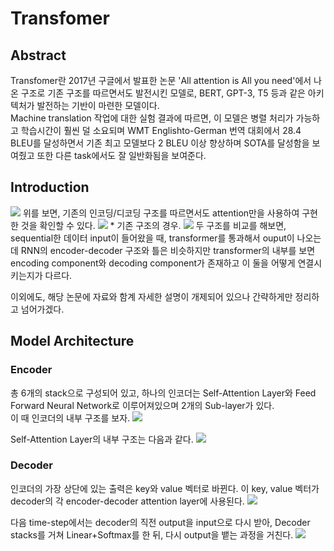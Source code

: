 # Transfomer

## Abstract
Transfomer란 2017년 구글에서 발표한 논문 'All attention is All you need'에서 나온 구조로 기존 구조를 따르면서도 발전시킨 모델로,  BERT, GPT-3, T5 등과 같은 아키텍처가 발전하는 기반이 마련한 모델이다.  
Machine translation 작업에 대한 실험 결과에 따르면, 이 모델은 병렬 처리가 가능하고 학습시간이 훨씬 덜 소요되며 WMT Englishto-German 번역 대회에서 28.4 BLEU를 달성하면서 기존 최고 모델보다 2 BLEU 이상 향상하며 SOTA를 달성함을 보여줬고 또한 다른 task에서도 잘 일반화됨을 보여준다.

## Introduction
<img src ='https://velog.velcdn.com/images%2Ftobigs-nlp%2Fpost%2F87d61430-3608-409e-b816-2f3b584e3651%2Fimage.png'>
위를 보면, 기존의 인코딩/디코딩 구조를 따르면서도 attention만을 사용하여 구현한 것을 확인할 수 있다.



<img src ='https://velog.velcdn.com/images%2Fguide333%2Fpost%2Ff1e8fe2a-2391-4d3e-8092-e2a17ef3eaea%2FScreenshot%20from%202021-04-15%2013-20-27.png'>
* 기존 구조의 경우.

<img src ='https://velog.velcdn.com/images%2Ftobigs-nlp%2Fpost%2F6c68245c-4175-4f62-b4cd-f05099c9fa73%2Fimage.png'>
두 구조를 비교를 해보면, sequential한 데이터 input이 들어왔을 때, transformer를 통과해서 ouput이 나오는데 RNN의 encoder-decoder 구조와 틀은 비슷하지만 transformer의 내부를 보면 encoding component와 decoding component가 존재하고 이 둘을 어떻게 연결시키는지가 다르다.

이외에도, 해당 논문에 자료와 함계 자세한 설명이 개제되어 있으나 간략하게만 정리하고 넘어가겠다.

## Model Architecture

### Encoder
총 6개의 stack으로 구성되어 있고, 하나의 인코더는 Self-Attention Layer와 Feed Forward Neural Network로 이루어져있으며 2개의 Sub-layer가 있다.  
이 때 인코더의 내부 구조를 보자. 
<img src ='https://miro.medium.com/max/1400/0*e_UzrRKgRYBP6bPY'>

Self-Attention Layer의 내부 구조는 다음과 같다.
<img src ='https://miro.medium.com/max/1370/0*s0dkdBvKmAz1MNd6'>

### Decoder
인코더의 가장 상단에 있는 출력은 key와 value 벡터로 바뀐다. 이 key, value 벡터가 decoder의 각 encoder-decoder attention layer에 사용된다.
<img src ='https://miro.medium.com/max/1400/0*qSQNPa9uImuf1vWR'>

다음 time-step에서는 decoder의 직전 output을 input으로 다시 받아, Decoder stacks를 거쳐 Linear+Softmax를 한 뒤, 다시 output을 뱉는 과정을 거친다.
<img src ='https://miro.medium.com/max/1400/0*xB9EX8ua0Gw-hNsP'>

